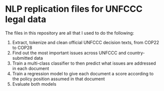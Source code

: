 # NLP replication files for UNFCCC legal data

The files in this repository are all that I used to do the following:
1) Extract, tokenize and clean official UNFCCC decision texts, from COP22 to COP28
2) Find out the most important issues across UNFCCC and country-submitted data
3) Train a multi-class classifier to then predict what issues are addressed in each document
4) Train a regression model to give each document a score according to the policy position assumed in that document
5) Evaluate both models
